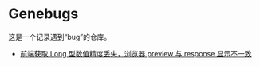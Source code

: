 # Genebugs
这是一个记录遇到“bug”的仓库。

+ [前端获取 Long 型数值精度丢失，浏览器 preview 与 response 显示不一致](https://github.com/JINJITING/Genebugs/issues/1)
